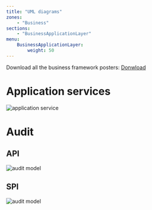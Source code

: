 ```yaml
---
title: "UML diagrams"
zones:
    - "Business"
sections:
    - "BusinessApplicationLayer"
menu:
    BusinessApplicationLayer:
        weight: 50
---
```


<div class="callout callout-info">
Download all the business framework posters: <a href="#">Donwload</a>
</div>

# Application services

![application service]({business-doc}/images/uml/application-tools.svg)

# Audit

## API

![audit model]({business-doc}/images/uml/domain-audit.svg)

## SPI

![audit model]({business-doc}/images/uml/spi-domain-audit.svg)

